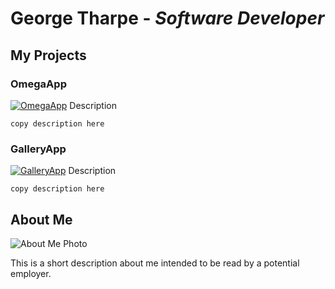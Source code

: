 # **George Tharpe** - *Software Developer*

## My Projects 

### OmegaApp
[![OmegaApp]({image-url})]({video-url} "OmegaApp")
Description
```
copy description here
```

### GalleryApp
[![GalleryApp]({image-url})]({video-url} "GalleryApp")
Description
```
copy description here
```

## About Me
![About Me Photo](https://i.imgur.com/5rPPSe7.jpeg)

This is a short description about me intended to be read by a potential employer.
```

```
